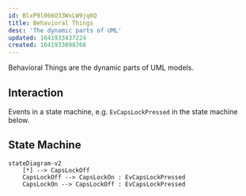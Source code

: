 ```yaml
---
id: BlxP9l066O33WxLW9jq6Q
title: Behavioral Things
desc: 'The dynamic parts of UML'
updated: 1641933437224
created: 1641933098768
---
```


Behavioral Things are the dynamic parts of UML models.
## Interaction
Events in a state machine, e.g. `EvCapsLockPressed` in the state machine below.
## State Machine
```mermaid
stateDiagram-v2
    [*] --> CapsLockOff
    CapsLockOff --> CapsLockOn : EvCapsLockPressed
    CapsLockOn --> CapsLockOff : EvCapsLockPressed
```